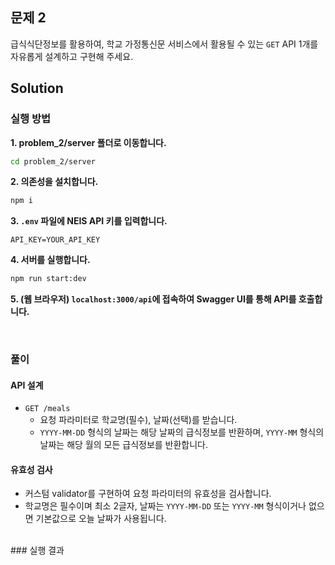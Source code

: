 ## 문제 2

급식식단정보를 활용하여, 학교 가정통신문 서비스에서 활용될 수 있는 `GET` API 1개를 자유롭게 설계하고 구현해 주세요.

## Solution

### 실행 방법

**1. problem_2/server 폴더로 이동합니다.**

```bash
cd problem_2/server
```

**2. 의존성을 설치합니다.**

```bash
npm i
```

**3. `.env` 파일에 NEIS API 키를 입력합니다.**

```text
API_KEY=YOUR_API_KEY
```

**4. 서버를 실행합니다.**

```bash
npm run start:dev
```

**5. (웹 브라우저) `localhost:3000/api`에 접속하여 Swagger UI를 통해 API를 호출합니다.**

<br />

### 풀이

#### API 설계

- `GET /meals`
  - 요청 파라미터로 학교명(필수), 날짜(선택)를 받습니다.
  - `YYYY-MM-DD` 형식의 날짜는 해당 날짜의 급식정보를 반환하며, `YYYY-MM` 형식의 날짜는 해당 월의 모든 급식정보를 반환합니다.

#### 유효성 검사

- 커스텀 validator를 구현하여 요청 파라미터의 유효성을 검사합니다.
- 학교명은 필수이며 최소 2글자, 날짜는 `YYYY-MM-DD` 또는 `YYYY-MM` 형식이거나 없으면 기본값으로 오늘 날짜가 사용됩니다.

<br />
### 실행 결과
